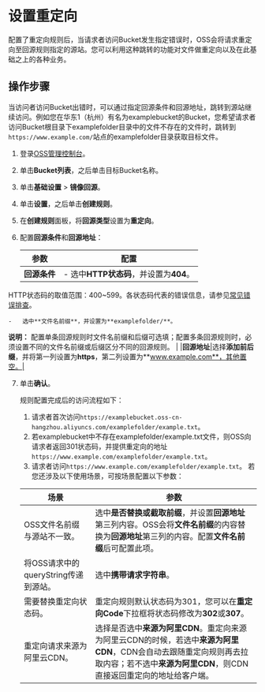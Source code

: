 # 设置重定向

配置了重定向规则后，当请求者访问Bucket发生指定错误时，OSS会将请求重定向至回源规则指定的源站。您可以利用这种跳转的功能对文件做重定向以及在此基础之上的各种业务。

## 操作步骤

当访问者访问Bucket出错时，可以通过指定回源条件和回源地址，跳转到源站继续访问。例如您在华东1（杭州）有名为examplebucket的Bucket，您希望请求者访问Bucket根目录下examplefolder目录中的文件不存在的文件时，跳转到`https://www.example.com/`站点的examplefolder目录获取目标文件。

1.  登录[OSS管理控制台](https://oss.console.aliyun.com/)。

2.  单击**Bucket列表**，之后单击目标Bucket名称。

3.  单击**基础设置** \> **镜像回源**。

4.  单击**设置**，之后单击**创建规则**。

5.  在**创建规则**面板，将**回源类型**设置为**重定向**。

6.  配置**回源条件**和**回源地址**：

    |参数|配置|
    |--|--|
    |**回源条件**|    -   选中**HTTP状态码**，并设置为**404**。

HTTP状态码的取值范围：400~599。各状态码代表的错误信息，请参见[常见错误排查](/cn.zh-CN/开发指南/错误处理/错误响应.md)。

    -   选中**文件名前缀**，并设置为**examplefolder/**。

**说明：** 配置单条回源规则时文件名前缀和后缀可选填；配置多条回源规则时，必须设置不同的文件名前缀或后缀区分不同的回源规则。 |
    |**回源地址**|选择**添加前后缀**，并将第一列设置为**https**，第二列设置为**www.example.com**，其他置空。|

7.  单击**确认**。

    规则配置完成后的访问流程如下：

    1.  请求者首次访问`https://examplebucket.oss-cn-hangzhou.aliyuncs.com/examplefolder/example.txt`。
    2.  若examplebucket中不存在examplefolder/example.txt文件，则OSS向请求者返回301状态码，并提供重定向的地址`https://www.example.com/examplefolder/example.txt`。
    3.  请求者访问`https://www.example.com/examplefolder/example.txt`。
    若您还涉及以下使用场景，可按场景配置以下参数：

    |场景|参数|
    |--|--|
    |OSS文件名前缀与源站不一致。|选中**是否替换或截取前缀**，并设置**回源地址**第三列内容。OSS会将**文件名前缀**的内容替换为**回源地址**第三列的内容。配置**文件名前缀**后可配置此项。 |
    |将OSS请求中的queryString传递到源站。|选中**携带请求字符串**。|
    |需要替换重定向状态码。|重定向规则默认状态码为301，您可以在**重定向Code**下拉框将状态码修改为**302**或**307**。|
    |重定向请求来源为阿里云CDN。|选择是否选中**来源为阿里CDN**。重定向来源为阿里云CDN的时候，若选中**来源为阿里CDN**，CDN会自动去跟随重定向规则再去拉取内容；若不选中**来源为阿里CDN**，则CDN直接返回重定向的地址给客户端。 |


